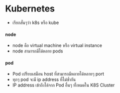 # Kubernetes

- เรียกสั่นๆว่า k8s หรือ kube


#### node

- node คือ virtual machine หรือ virtual instance
- node สามารถมีได้หลาย pods

#### pod
- Pod เปรียบเสมือน host ที่สามารถมีหลายได้หลายๆ port
- ทุกๆ pod จะมี ip address ที่ไม่ซ้ำกัน
- IP address เข้าถึงได้จาก Pod อื่นๆ ทั้งหมดใน K8S Cluster
